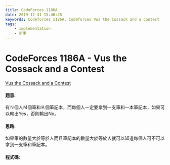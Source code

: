 ```yaml
---
title: CodeForces 1186A
date: 2019-12-31 15:46:28
keywords: Codeforces 1186A, Codeforces Vus the Cossack and a Contest
tags:
    - implementation
    - 新手
---
```

# CodeForces 1186A - Vus the Cossack and a Contest
[Vus the Cossack and a Contest](https://codeforces.com/problemset/problem/1186/A)


#### 題意:
有Ｎ個人Ｍ個筆和Ｋ個筆記本，而每個人一定要拿到一支筆和一本筆記本，如果可以輸出Yes，否則輸出No。
<!-- more -->
#### 思路:
如果筆的數量大於等於人而且筆記本的數量大於等於人就可以知道每個人可不可以拿到一支筆和筆記本。

#### 程式碼:
<script src="https://gist.github.com/Daviswww/de0a33ecc0c63019994a0fdbda7ee181.js"></script>